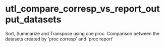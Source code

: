 # utl_compare_corresp_vs_report_output_datasets
Sort, Summarize and Transpose using one proc. Comparison between the datasets created by 'proc corresp' and 'proc report'
